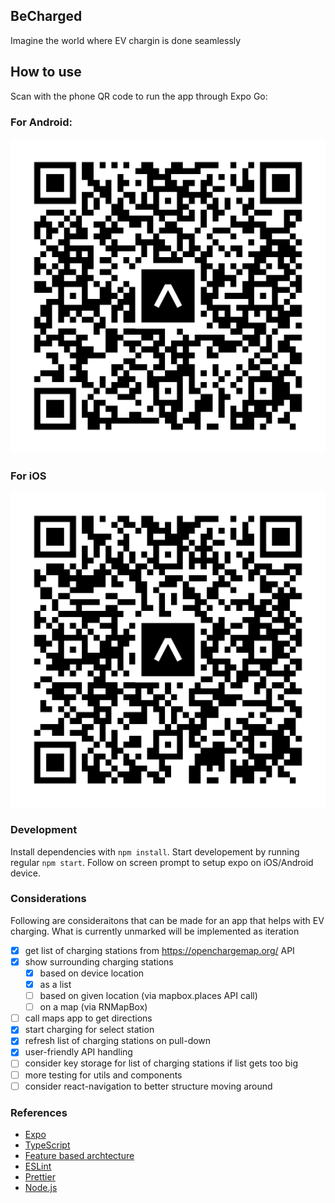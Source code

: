## BeCharged

Imagine the world where EV chargin is done seamlessly

## How to use

Scan with the phone QR code to run the app through Expo Go:

### For Android:
![](docs/eas-update-android.svg)

### For iOS
![](docs/eas-update-ios.svg)

### Development

Install dependencies with `npm install`. Start developement by running regular `npm start`. Follow on screen prompt to setup expo on iOS/Android device.

### Considerations

Following are consideraitons that can be made for an app that helps with EV charging. What is currently unmarked will be implemented as iteration

- [x] get list of charging stations from https://openchargemap.org/ API
- [x] show surrounding charging stations
  - [x] based on device location
  - [x] as a list
  - [ ] based on given location (via mapbox.places API call)
  - [ ] on a map (via RNMapBox)
- [ ] call maps app to get directions
- [x] start charging for select station
- [x] refresh list of charging stations on pull-down
- [x] user-friendly API handling
- [ ] consider key storage for list of charging stations if list gets too big
- [ ] more testing for utils and components
- [ ] consider react-navigation to better structure moving around

### References
- [Expo](https://expo.dev/)
- [TypeScript](https://www.typescriptlang.org/)
- [Feature based archtecture](https://www.freecodecamp.org/news/scaling-your-redux-app-with-ducks-6115955638be/)
- [ESLint](https://eslint.org/)
- [Prettier](https://prettier.io/)
- [Node.js](https://nodejs.org/)

